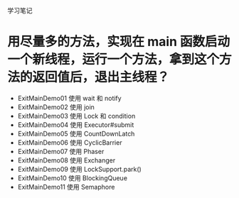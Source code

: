 学习笔记
# 用尽量多的方法，实现在 main 函数启动一个新线程，运行一个方法，拿到这个方法的返回值后，退出主线程？
* ExitMainDemo01 使用 wait 和 notify
* ExitMainDemo02 使用 join
* ExitMainDemo03 使用 Lock 和 condition
* ExitMainDemo04 使用 Executor#submit 
* ExitMainDemo05 使用 CountDownLatch
* ExitMainDemo06 使用 CyclicBarrier
* ExitMainDemo07 使用 Phaser
* ExitMainDemo08 使用 Exchanger
* ExitMainDemo09 使用 LockSupport.park()
* ExitMainDemo10 使用 BlockingQueue
* ExitMainDemo11 使用 Semaphore

